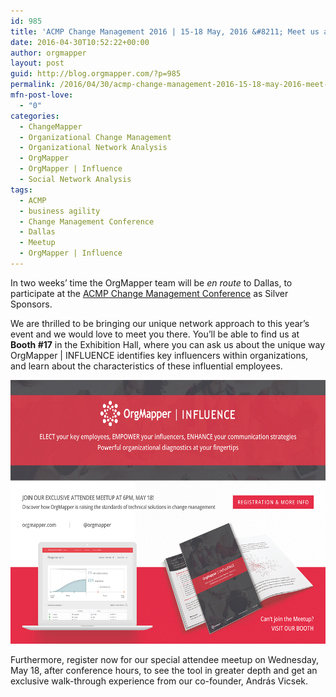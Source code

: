 ```yaml
---
id: 985
title: 'ACMP Change Management 2016 | 15-18 May, 2016 &#8211; Meet us at booth #17'
date: 2016-04-30T10:52:22+00:00
author: orgmapper
layout: post
guid: http://blog.orgmapper.com/?p=985
permalink: /2016/04/30/acmp-change-management-2016-15-18-may-2016-meet-us-at-booth-17/
mfn-post-love:
  - "0"
categories:
  - ChangeMapper
  - Organizational Change Management
  - Organizational Network Analysis
  - OrgMapper
  - OrgMapper | Influence
  - Social Network Analysis
tags:
  - ACMP
  - business agility
  - Change Management Conference
  - Dallas
  - Meetup
  - OrgMapper | Influence
---
```

In two weeks&#8217; time the OrgMapper team will be _en route_ to Dallas, to participate at the <a href="http://acmpconference.com" target="_blank" rel="noopener noreferrer">ACMP Change Management Conference</a> as Silver Sponsors.

We are thrilled to be bringing our unique network approach to this year&#8217;s event and we would love to meet you there. You&#8217;ll be able to find us at **Booth #17** in the Exhibition Hall, where you can ask us about the unique way OrgMapper | INFLUENCE identifies key influencers within organizations, and learn about the characteristics of these influential employees.

<a href="http://orgmapper.com/dallas" target="_blank" rel="noopener noreferrer"><img class="aligncenter wp-image-986" src="/images/2016/04/OrgMapper-Meetup-at-ACMP-Change-Management-Conference-Dallas-2016.png" alt="OrgMapper Meetup at ACMP Change Management Conference - Dallas 2016" width="645" height="422" /></a>

Furthermore, register now for our special attendee meetup on Wednesday, May 18, after conference hours, to see the tool in greater depth and get an exclusive walk-through experience from our co-founder, András Vicsek.